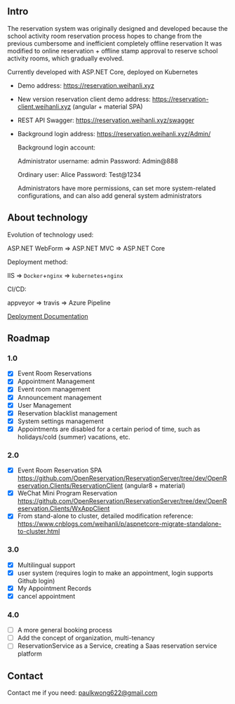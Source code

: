 ## Intro
The reservation system was originally designed and developed because the school activity room reservation process hopes to change from the previous cumbersome and inefficient completely offline reservation
It was modified to online reservation + offline stamp approval to reserve school activity rooms, which gradually evolved.

Currently developed with ASP.NET Core, deployed on Kubernetes

- Demo address: <https://reservation.weihanli.xyz>
- New version reservation client demo address: <https://reservation-client.weihanli.xyz> (angular + material SPA)
- REST API Swagger: <https://reservation.weihanli.xyz/swagger>

- Background login address: <https://reservation.weihanli.xyz/Admin/>

   Background login account:

   Administrator username: admin Password: Admin@888

   Ordinary user: Alice Password: Test@1234

   Administrators have more permissions, can set more system-related configurations, and can also add general system administrators

## About technology

Evolution of technology used:

ASP.NET WebForm => ASP.NET MVC => ASP.NET Core

Deployment method:

IIS => `Docker`+`nginx` => `kubernetes`+`nginx`

CI/CD:

appveyor => travis => Azure Pipeline

[Deployment Documentation](./docs/README.md)

## Roadmap

### 1.0

- [x] Event Room Reservations
- [x] Appointment Management
- [x] Event room management
- [x] Announcement management
- [x] User Management
- [x] Reservation blacklist management
- [x] System settings management
- [x] Appointments are disabled for a certain period of time, such as holidays/cold (summer) vacations, etc.

### 2.0

- [x] Event Room Reservation SPA <https://github.com/OpenReservation/ReservationServer/tree/dev/OpenReservation.Clients/ReservationClient> (angular8 + material)
- [x] WeChat Mini Program Reservation <https://github.com/OpenReservation/ReservationServer/tree/dev/OpenReservation.Clients/WxAppClient>
- [x] From stand-alone to cluster, detailed modification reference: <https://www.cnblogs.com/weihanli/p/aspnetcore-migrate-standalone-to-cluster.html>

### 3.0

- [x] Multilingual support
- [x] user system (requires login to make an appointment, login supports Github login)
- [x] My Appointment Records
- [x] cancel appointment

### 4.0

- [ ] A more general booking process
- [ ] Add the concept of organization, multi-tenancy
- [ ] ReservationService as a Service, creating a Saas reservation service platform

## Contact

Contact me if you need: <paulkwong622@gmail.com>
